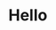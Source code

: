 <!DOCTYPE html>
<html>
  <head>
    <meta charset="utf-8">
  </head>
  <body>
    <h1>Hello</h1>
  </body>
</html>
